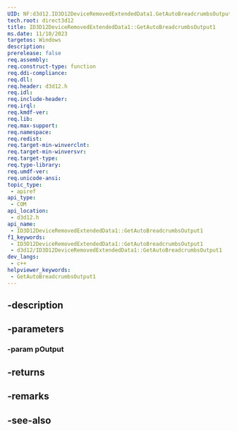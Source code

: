 ```yaml
---
UID: NF:d3d12.ID3D12DeviceRemovedExtendedData1.GetAutoBreadcrumbsOutput1
tech.root: direct3d12
title: ID3D12DeviceRemovedExtendedData1::GetAutoBreadcrumbsOutput1
ms.date: 11/10/2023
targetos: Windows
description: 
prerelease: false
req.assembly: 
req.construct-type: function
req.ddi-compliance: 
req.dll: 
req.header: d3d12.h
req.idl: 
req.include-header: 
req.irql: 
req.kmdf-ver: 
req.lib: 
req.max-support: 
req.namespace: 
req.redist: 
req.target-min-winverclnt: 
req.target-min-winversvr: 
req.target-type: 
req.type-library: 
req.umdf-ver: 
req.unicode-ansi: 
topic_type:
 - apiref
api_type:
 - COM
api_location:
 - d3d12.h
api_name:
 - ID3D12DeviceRemovedExtendedData1::GetAutoBreadcrumbsOutput1
f1_keywords:
 - ID3D12DeviceRemovedExtendedData1::GetAutoBreadcrumbsOutput1
 - d3d12/ID3D12DeviceRemovedExtendedData1::GetAutoBreadcrumbsOutput1
dev_langs:
 - c++
helpviewer_keywords:
 - GetAutoBreadcrumbsOutput1
---
```


## -description

## -parameters

### -param pOutput

## -returns

## -remarks

## -see-also


